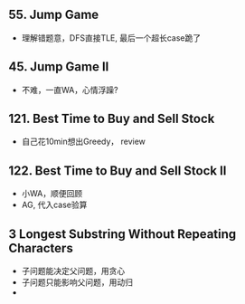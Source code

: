 
## 55. Jump Game

*  理解错题意，DFS直接TLE, 最后一个超长case跪了

## 45. Jump Game II

*  不难，一直WA，心情浮躁?

## 121. Best Time to Buy and Sell Stock

*  自己花10min想出Greedy， review

## 122. Best Time to Buy and Sell Stock II

*  小WA，顺便回顾
*  AG, 代入case验算

## 3 Longest Substring Without Repeating Characters

*  子问题能决定父问题，用贪心
*  子问题只能影响父问题，用动归
*  